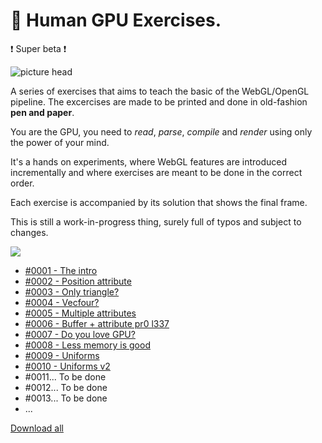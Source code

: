 # 🧠 Human GPU Exercises.

❗️ Super beta ❗️

![picture head](https://cdn-images-1.medium.com/max/1200/1*aMFjS2fG43qh5vH0J2QvLg.jpeg)

A series of exercises that aims to teach the basic of the WebGL/OpenGL pipeline.
The excercises are made to be printed and done in old-fashion **pen and paper**.

You are the GPU, you need to _read_, _parse_, _compile_ and _render_ using only the power of your mind.

It's a hands on experiments, where WebGL features are introduced incrementally and where exercises are meant to be done in the correct order.

Each exercise is accompanied by its solution that shows the final frame.

This is still a work-in-progress thing, surely full of typos and subject to changes.

![](https://i.giphy.com/media/Y0y50KCiSfzXzKyYiu/source.gif)

- [#0001 - The intro](https://github.com/luruke/human-gpu/blob/main/exercises/0001.pdf)
- [#0002 - Position attribute](https://github.com/luruke/human-gpu/blob/main/exercises/0002.pdf)
- [#0003 - Only triangle?](https://github.com/luruke/human-gpu/blob/main/exercises/0003.pdf)
- [#0004 - Vecfour?](https://github.com/luruke/human-gpu/blob/main/exercises/0004.pdf)
- [#0005 - Multiple attributes](https://github.com/luruke/human-gpu/blob/main/exercises/0005.pdf)
- [#0006 - Buffer + attribute pr0 l337](https://github.com/luruke/human-gpu/blob/main/exercises/0006.pdf)
- [#0007 - Do you love GPU?](https://github.com/luruke/human-gpu/blob/main/exercises/0007.pdf)
- [#0008 - Less memory is good](https://github.com/luruke/human-gpu/blob/main/exercises/0008.pdf)
- [#0009 - Uniforms](https://github.com/luruke/human-gpu/blob/main/exercises/0009.pdf)
- [#0010 - Uniforms v2](https://github.com/luruke/human-gpu/blob/main/exercises/0010.pdf)
- #0011... To be done
- #0012... To be done
- #0013... To be done
- ...

[Download all](https://github.com/luruke/human-gpu/archive/main.zip)
